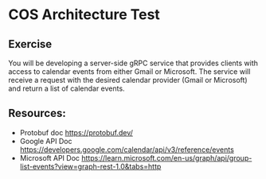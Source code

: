 # COS Architecture Test

## Exercise

You will be developing a server-side gRPC service that provides clients with access to calendar events from either Gmail or Microsoft. The service will receive a request with the desired calendar provider (Gmail or Microsoft) and return a list of calendar events.

## Resources:

- Protobuf doc https://protobuf.dev/
- Google API Doc https://developers.google.com/calendar/api/v3/reference/events
- Microsoft API Doc https://learn.microsoft.com/en-us/graph/api/group-list-events?view=graph-rest-1.0&tabs=http

